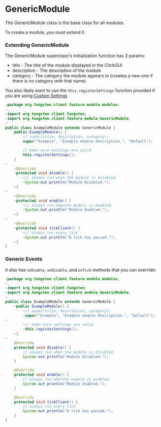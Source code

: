 # GenericModule
The GenericModule class is the base class for all modules.

To create a module, you must extend it.

### Extending GenericModule
The GenericModule superclass's initialization function has 3 params:
- title - The title of the module displayed in the ClickGUI
- description - The description of the module
- category - The category the module appears in (creates a new one if there is no category with that name)

You also likely want to use the `this.registerSettings` function provided if you are using [Custom Settings](customSettings.md)
```java
~package org.tungsten.client.feature.module.modules;
~
~import org.tungsten.client.Tungsten;
~import org.tungsten.client.feature.module.GenericModule;
~
public class ExampleModule extends GenericModule {
    public ExampleModule() {
        // super(title, description, category);
        super("Example", "Example module description.", "Default");

        // make sure settings are valid
        this.registerSettings();
    }
~
    ~@Override
    ~protected void disable() {
        ~// always run when the module is disabled
        ~System.out.println("Module Disabled.");
    ~}
~
    ~@Override
    ~protected void enable() {
        ~// always run whenthe module is enabled
        ~System.out.println("Module Enabled.");
    ~}
~
    ~@Override
    ~protected void tickClient() {
        ~// always run every tick
        ~System.out.println("A tick has passed.");
    ~}
}
```

### Generic Events
It also has `onEnable`, `onDisable`, and `onTick` methods that you can override:
```java
~package org.tungsten.client.feature.module.modules;
~
~import org.tungsten.client.Tungsten;
~import org.tungsten.client.feature.module.GenericModule;
~
public class ExampleModule extends GenericModule {
    ~public ExampleModule() {
        ~// super(title, description, category);
        ~super("Example", "Example module description.", "Default");
~
        ~// make sure settings are valid
        ~this.registerSettings();
    ~}
~
    @Override
    protected void disable() {
        // always run when the module is disabled
        System.out.println("Module Disabled.");
    }

    @Override
    protected void enable() {
        // always run whenthe module is enabled
        System.out.println("Module Enabled.");
    }

    @Override
    protected void tickClient() {
        // always run every tick
        System.out.println("A tick has passed.");
    }
}
```